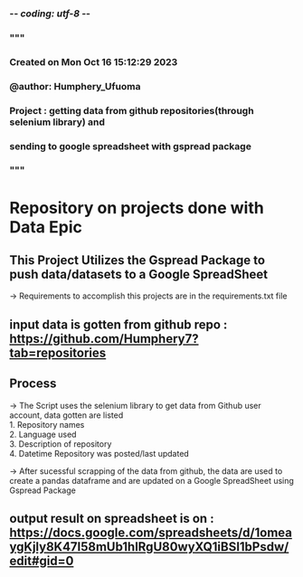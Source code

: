 ### -*- coding: utf-8 -*-
### """
### Created on Mon Oct 16 15:12:29 2023 <br/>
### @author: Humphery_Ufuoma <br/>
### Project : getting data from github repositories(through selenium library) and 
### sending to google spreadsheet with gspread package
### """
# Repository on projects done with Data Epic <br/>

## This Project Utilizes the Gspread Package to push data/datasets to a Google SpreadSheet <br/>
-> Requirements to accomplish this projects are in the requirements.txt file <br/>

## input data is gotten from github repo : https://github.com/Humphery7?tab=repositories <br/>

## Process
 -> The Script uses the selenium library to get data from Github user account, data gotten are listed<br/>
    1. Repository names<br/>
    2. Language used<br/>
    3. Description of repository<br/>
    4. Datetime Repository was posted/last updated<br/>

-> After sucessful scrapping of the data from github, the data are used to create a pandas dataframe and are updated on a Google SpreadSheet using Gspread Package <br/>

## output result on spreadsheet is on : https://docs.google.com/spreadsheets/d/1omeaygKjly8K47I58mUb1hlRgU80wyXQ1iBSI1bPsdw/edit#gid=0
